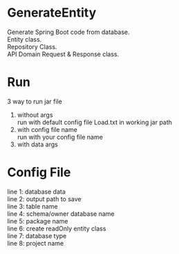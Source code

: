 # GenerateEntity 
Generate Spring Boot code from database.<br/>
Entity class.<br/>
Repository Class.<br/>
API Domain Request & Response class.<br/>
# Run 
3 way to run jar file<br/>
1. without args<br/>
   run with default config file Load.txt in working jar path
2. with config file name<br/>
   run with your config file name
3. with data args
# Config File
line 1: database data<br/>
line 2: output path to save<br/>
line 3: table name <br/>
line 4: schema/owner database name<br/>
line 5: package name<br/>
line 6: create readOnly entity class<br/>
line 7: database type<br/>
line 8: project name<br/>
